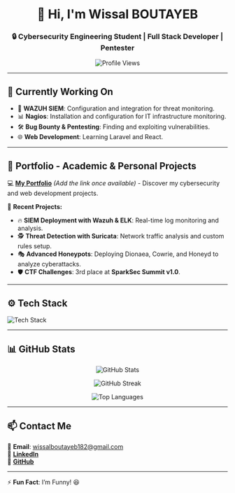 <h1 align="center">👋 Hi, I'm Wissal BOUTAYEB</h1>  
<h3 align="center">🔒 Cybersecurity Engineering Student | Full Stack Developer | Pentester</h3>  

<p align="center">
  <img src="https://komarev.com/ghpvc/?username=wissalboutayeb&label=Profile%20Views&color=0e75b6&style=flat" alt="Profile Views" />
</p>  

---

## 🎯 **Currently Working On**  
- 🔎 **WAZUH SIEM**: Configuration and integration for threat monitoring.  
- 📊 **Nagios**: Installation and configuration for IT infrastructure monitoring.  
- 🛠️ **Bug Bounty & Pentesting**: Finding and exploiting vulnerabilities.  
- 🌐 **Web Development**: Learning Laravel and React.  

---

## 📂 **Portfolio - Academic & Personal Projects**  
💻 **[My Portfolio](#)** *(Add the link once available)* - Discover my cybersecurity and web development projects.  

🚀 **Recent Projects:**  
- 🔥 **SIEM Deployment with Wazuh & ELK**: Real-time log monitoring and analysis.  
- 🕵️ **Threat Detection with Suricata**: Network traffic analysis and custom rules setup.  
- 🎭 **Advanced Honeypots**: Deploying Dionaea, Cowrie, and Honeyd to analyze cyberattacks.  
- 🛡️ **CTF Challenges**: 3rd place at **SparkSec Summit v1.0**.  

---

## ⚙️ **Tech Stack**  
<p align="left">
  <img src="https://skillicons.dev/icons?i=linux,python,docker,kubernetes,angular,react,nodejs,mysql,postgresql,php,bash,aws" alt="Tech Stack" />
</p>  

---

## 📊 **GitHub Stats**  

<p align="center">
  <img src="https://github-readme-stats.vercel.app/api?username=wissalboutayeb&show_icons=true&theme=radical" alt="GitHub Stats" />
</p>

<p align="center">
  <img src="https://github-readme-streak-stats.herokuapp.com/?user=wissalboutayeb&theme=radical" alt="GitHub Streak" />
</p>

<p align="center">
  <img src="https://github-readme-stats.vercel.app/api/top-langs/?username=wissalboutayeb&layout=compact&theme=radical" alt="Top Languages" />
</p>  

---

## 📫 **Contact Me**  
📩 **Email**: wissalboutayeb182@gmail.com  
🔗 **[LinkedIn]([https://www.linkedin.com/in/wissalboutayeb](https://www.linkedin.com/in/wissal-boutayeb-b57a13277/))**  
🔗 **[GitHub](https://github.com/wissalboutayeb)**  

---

⚡ **Fun Fact**: I’m Funny! 😆  
